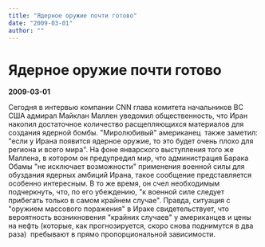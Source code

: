 ```yaml
---
title: "Ядерное оружие почти готово"
date: "2009-03-01"
author: ""
---
```


# Ядерное оружие почти готово

**2009-03-01** 

Сегодня в интервью компании CNN глава комитета начальников ВС США адмирал Майклан Маллен уведомил общественность, что Иран накопил достаточное количество расщепляющихся материалов для создания ядерной бомбы. "Миролюбивый" американец  также заметил: "если у Ирана появится ядерное оружие, то это будет очень плохо для региона и всего мира". На фоне январского выступления того же Маллена, в котором он предупредил мир, что администрация Барака Обамы "не исключает возможности" применения военной силы для обуздания ядерных амбиций Ирана, такое сообщение представляется особенно интересным. В то же время, он счел необходимым подчеркнуть, что, по его убеждению, "к военной силе следует прибегать только в самом крайнем случае". Правда, ситуация с "оружием массового поражения" в Ираке свидетельствует, что вероятность возникновения "крайних случаев" у американцев и цены на нефть (которые, как прогнозируется, скоро снова поднимутся в два раза)  пребывают в прямо пропорциональной зависимости.